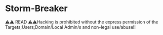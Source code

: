 # Storm-Breaker
⚠️⚠️ READ ⚠️⚠️Hacking is prohibited without the express permission of the Targets;Users;Domain/Local Admin/s and non-legal use/abuse!!
